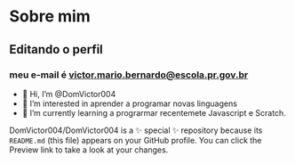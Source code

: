 # Sobre mim

## Editando o perfil

### meu e-mail é victor.mario.bernardo@escola.pr.gov.br
- 👋 Hi, I’m @DomVictor004
- 👀 I’m interested in aprender a programar novas linguagens
- 🌱 I’m currently learning a prograrmar recentemete Javascript e Scratch.

DomVictor004/DomVictor004 is a ✨ special ✨ repository because its `README.md` (this file) appears on your GitHub profile.
You can click the Preview link to take a look at your changes.
